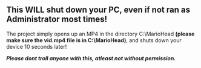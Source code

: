 ## This WILL shut down your PC, even if not ran as Administrator most times!

The project simply opens up an MP4 in the directory C:\MarioHead __(please make sure the vid.mp4 file is in C:\MarioHead)__, and shuts down your device 10 seconds later!

__*Please dont troll anyone with this, atleast not without permission.*__
